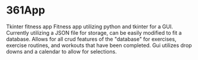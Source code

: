 # 361App
Tkinter fitness app
Fitness app utilizing python and tkinter for a GUI. Currently utilizing a JSON file for storage, can be easily modified to fit a database.
Allows for all crud features of the "database" for exercises, exercise routines, and workouts that have been completed.
Gui utilizes drop downs and a calendar to allow for selections.
